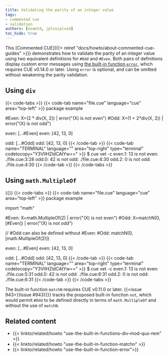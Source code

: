 ```yaml
---
title: Validating the parity of an integer value
tags:
- commented cue
- validation
authors: [noamtd, jpluscplusm]
toc_hide: true
---
```


This [Commented CUE]({{< relref "docs/howto/about-commented-cue-guides" >}})
demonstrates how to validate the parity of an integer value using two
equivalent definitions for `#Odd` and `#Even`.
Both pairs of definitions display custom error messages using
[the built-in function `error`]({{<relref"docs/howto/use-the-built-in-function-error">}}),
which requires CUE v0.14.0 or later. Using `error` is optional, and can be
omitted without weakening the parity validation.

<!--more-->

## Using `div`

{{< code-tabs >}}
{{< code-tab name="file.cue" language="cue" area="top-left" >}}
package example

#Even: X=(2 * div(X, 2)) | error("\(X) is not even")
#Odd:  X=(1 + 2*div(X, 2)) | error("\(X) is not odd")

even: [...#Even]
even: [42, 13, 0]

odd: [...#Odd]
odd: [42, 13, 0]
{{< /code-tab >}}
{{< code-tab name="TERMINAL" language="" area="top-right" type="terminal" codetocopy="Y3VlIHZldCAtYw==" >}}
$ cue vet -c
even.1: 13 is not even:
    ./file.cue:3:28
odd.0: 42 is not odd:
    ./file.cue:4:30
odd.2: 0 is not odd:
    ./file.cue:4:30
{{< /code-tab >}}
{{< /code-tabs >}}

## Using `math.MultipleOf`

{{<sidenote text="Requires CUE v0.11.0 or later">}}
{{< code-tabs >}}
{{< code-tab name="file.cue" language="cue" area="top-left" >}}
package example

import "math"

#Even: X=math.MultipleOf(2) | error("\(X) is not even")
#Odd:  X=matchN(0, [#Even]) | error("\(X) is not odd")

// #Odd can also be defined without #Even:
#Odd: matchN(0, [math.MultipleOf(2)])

even: [...#Even]
even: [42, 13, 0]

odd: [...#Odd]
odd: [42, 13, 0]
{{< /code-tab >}}
{{< code-tab name="TERMINAL" language="" area="top-right" type="terminal" codetocopy="Y3VlIHZldCAtYw==" >}}
$ cue vet -c
even.1: 13 is not even:
    ./file.cue:5:31
odd.0: 42 is not odd:
    ./file.cue:6:31
odd.2: 0 is not odd:
    ./file.cue:6:31
{{< /code-tab >}}
{{< /code-tabs >}}

The built-in function `matchN` requires CUE v0.11.0 or later.
{{<issue 943>}}Issue #943{{</issue>}} tracks the proposed built-in function
`not`, which would permit `#Odd` to be defined directly in terms of
`math.MultipleOf` and without the use of `matchN`.

## Related content

- {{< linkto/related/howto "use-the-built-in-functions-div-mod-quo-rem" >}}
- {{< linkto/related/howto "use-the-built-in-function-matchn" >}}
- {{< linkto/related/howto "use-the-built-in-function-error">}}
